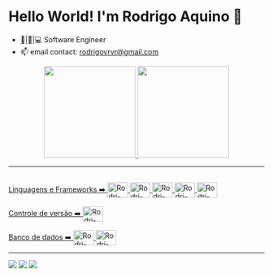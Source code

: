  # Hello World! I'm Rodrigo Aquino 👋

- :wrench:|:iphone:|:computer: Software Engineer
- 📫 email contact: rodrigovrvr@gmail.com

<div align="center">
  <a href="https://github.com/Rodrigo-Aquino">
  <img height="180em" src="https://github-readme-stats.vercel.app/api?username=Rodrigo-Aquino&show_icons=true&theme=dark&include_all_commits=true&count_private=true"/>
  <img height="180em" src="https://github-readme-stats.vercel.app/api/top-langs/?username=Rodrigo-Aquino&layout=compact&langs_count=7&theme=dark"/>
</div>
  
 --- 
  <div style="display: inline_block"><br>
  Linguagens e Frameworks ➡️
  
  <img align="center" alt="Rodri-Js" height="30" width="40" src="https://cdn.jsdelivr.net/gh/devicons/devicon/icons/javascript/javascript-original.svg" />
  <img align="center" alt="Rodri-React" height="30" width="40" src="https://cdn.jsdelivr.net/gh/devicons/devicon/icons/react/react-original.svg" />
  <img align="center" alt="Rodri-Vue" height="30" width="40" src="https://cdn.jsdelivr.net/gh/devicons/devicon/icons/vuejs/vuejs-original.svg" />
  <img align="center" alt="Rodri-Angular" height="30" width="40" src="https://cdn.jsdelivr.net/gh/devicons/devicon/icons/angularjs/angularjs-original.svg" />
  <img align="center" alt="Rodri-Bootstrap" height="30" width="40" src="https://cdn.jsdelivr.net/gh/devicons/devicon/icons/bootstrap/bootstrap-original.svg" />
          
          
          
          
  </div>
  
  <div style="display: inline_block"><br>
  Controle de versão ➡️
  <img align="center" alt="Rodri-Git" height="30" width="40" src="https://cdn.jsdelivr.net/gh/devicons/devicon/icons/git/git-original.svg" />
  </div>
  
  <div style="display: inline_block"><br>
  Banco de dados ➡️
  <img align="center" alt="Rodri-MySQL" height="30" width="40" src="https://cdn.jsdelivr.net/gh/devicons/devicon/icons/mysql/mysql-original.svg" />
  <img align="center" alt="Rodri-MongoDB" height="30" width="40" src="https://cdn.jsdelivr.net/gh/devicons/devicon/icons/mongodb/mongodb-original.svg" />
          
          
  </div>
  
  
   ---
 
<div> 
  <a href="https://instagram.com/rodri.engenharia" target="_blank"><img src="https://img.shields.io/badge/-Instagram-%23E4405F?style=for-the-badge&logo=instagram&logoColor=white" target="_blank"></a>
  <a href = "mailto:rodrigovrvr@gmail.com"><img src="https://img.shields.io/badge/-Gmail-%23333?style=for-the-badge&logo=gmail&logoColor=white" target="_blank"></a>
  <a href="https://www.linkedin.com/in/rodrigo-aquino-4a26a4204" target="_blank"><img src="https://img.shields.io/badge/-LinkedIn-%230077B5?style=for-the-badge&logo=linkedin&logoColor=white" target="_blank"></a> 
 
 
</div>

 
